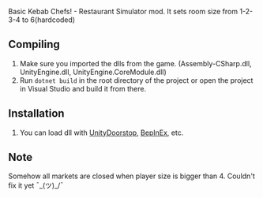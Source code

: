 Basic Kebab Chefs! - Restaurant Simulator mod. It sets room size from 1-2-3-4 to 6(hardcoded)

## Compiling

1. Make sure you imported the dlls from the game. (Assembly-CSharp.dll, UnityEngine.dll, UnityEngine.CoreModule.dll)
2. Run `dotnet build` in the root directory of the project or open the project in Visual Studio and build it from there.

## Installation

1. You can load dll with [UnityDoorstop](https://github.com/NeighTools/UnityDoorstop), [BepInEx](https://github.com/BepInEx/BepInEx), etc.

## Note

Somehow all markets are closed when player size is bigger than 4. Couldn't fix it yet ¯\_(ツ)_/¯

